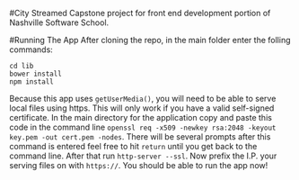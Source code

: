 #City Streamed
Capstone project for front end development portion of Nashville Software School.

#Running The App
After cloning the repo, in the main folder enter the folling commands:
```
cd lib
bower install
npm install
```
Because this app uses `getUserMedia()`, you will need to be able to serve local files using https. This will only work if you have a valid self-signed certificate.  In the main directory for the application copy and paste this code in the command line `openssl req -x509 -newkey rsa:2048 -keyout key.pem -out cert.pem -nodes`.  There will be several prompts after this command is entered feel free to hit `return` until you get back to the command line.  After that run `http-server --ssl`. Now prefix the I.P. your serving files on with `https://`.  You should be able to run the app now!